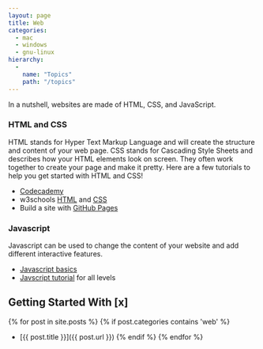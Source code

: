 ```yaml
---
layout: page
title: Web
categories:
  - mac
  - windows
  - gnu-linux
hierarchy:
  -
    name: "Topics"
    path: "/topics"
---
```


In a nutshell, websites are made of HTML, CSS, and JavaScript.

### HTML and CSS

HTML stands for Hyper Text Markup Language and will create the structure and
content of your web page. CSS stands for Cascading Style Sheets and describes
how your HTML elements look on screen. They often work together to create
your page and make it pretty. Here are a few tutorials to help you get
started with HTML and CSS!

- [Codecademy][codecademy]
- w3schools [HTML][w3html] and [CSS][w3css]
- Build a site with [GitHub Pages][first-site]

### Javascript

Javascript can be used to change the content of your website and add
different interactive features.

- [Javascript basics][javascript]
- [Javscript tutorial][js-tutorial] for all levels

## Getting Started With [x]

{% for post in site.posts %}
    {% if post.categories contains 'web' %}
- [{{ post.title }}]({{ post.url }})
    {% endif %}
{% endfor %}

[codecademy]: https://www.codecademy.com/catalog/language/html-css
[w3html]: https://www.w3schools.com/html/default.asp
[w3css]: https://www.w3schools.com/css/default.asp
[first-site]: https://pages.github.com/
[javascript]: https://developer.mozilla.org/en-US/docs/Learn/Getting_started_with_the_web/JavaScript_basics
[js-tutorial]:http://www.htmldog.com/guides/javascript/